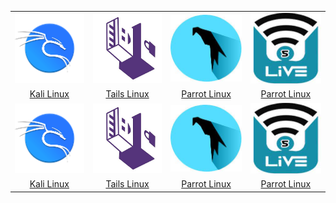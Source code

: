 <table>
  <tr>
    <td align="center" valign="middle">
      <img src="kali_logo.png" alt="Kali logo" width="200px" />
    </td>    
    <td align="center" valign="middle">
      <img src="tails_logo.jpg" alt="tails Logo" width="200px" />
    </td>    
    <td align="center" valign="middle">
      <img src="parrot_logo.jpeg" alt="Parrot Logo" width="200px" />
    </td>    
    <td align="center" valign="middle">
      <img src="wifislax_logo.jpeg" alt="Parrot Logo" width="200px" />
    </td>
  </tr>
  <tr>
    <td align="center">
      <a href="https://www.kali.org/get-kali/#kali-platforms">Kali Linux</a>
    </td>    
    <td align="center">
      <a href="https://tails.net/install/index.es.html">Tails Linux</a>
    </td>    
    <td align="center">
      <a href="https://parrotsec.org/download/">Parrot Linux</a>
    </td>   
    <td align="center">
      <a href="https://www.wifislax.com/category/download/">Parrot Linux</a>
    </td>
  </tr>
  
  <tr>
    <td align="center" valign="middle">
      <img src="kali_logo.png" alt="Kali logo" width="200px" />
    </td>    
    <td align="center" valign="middle">
      <img src="tails_logo.jpg" alt="tails Logo" width="200px" />
    </td>    
    <td align="center" valign="middle">
      <img src="parrot_logo.jpeg" alt="Parrot Logo" width="200px" />
    </td>    
    <td align="center" valign="middle">
      <img src="wifislax_logo.jpeg" alt="Parrot Logo" width="200px" />
    </td>
  </tr>
  <tr>
    <td align="center">
      <a href="https://www.kali.org/get-kali/#kali-platforms">Kali Linux</a>
    </td>    
    <td align="center">
      <a href="https://tails.net/install/index.es.html">Tails Linux</a>
    </td>    
    <td align="center">
      <a href="https://parrotsec.org/download/">Parrot Linux</a>
    </td>   
    <td align="center">
      <a href="https://www.wifislax.com/category/download/">Parrot Linux</a>
    </td>
  </tr>
</table>